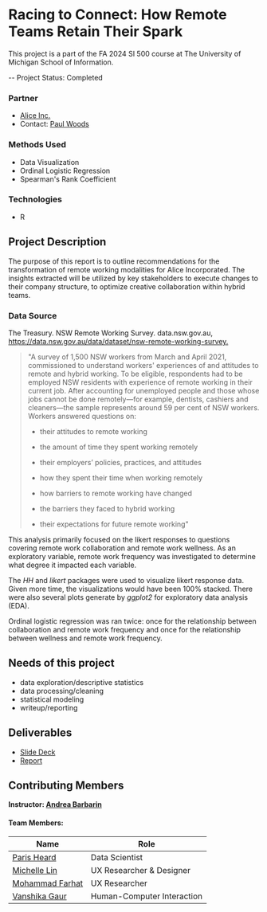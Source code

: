 # Racing to Connect: How Remote Teams Retain Their Spark

This project is a part of the FA 2024 SI 500 course at The University of Michigan School of Information.

-- Project Status: Completed

### Partner

-   [Alice Inc.](https://alice.inc/)
-   Contact: [Paul Woods](https://www.linkedin.com/in/paulthedesigner/)

### Methods Used

-   Data Visualization
-   Ordinal Logistic Regression
-   Spearman's Rank Coefficient

### Technologies

-   R

## Project Description

The purpose of this report is to outline recommendations for the transformation of remote working modalities for Alice Incorporated. The insights extracted will be utilized by key stakeholders to execute changes to their company structure, to optimize creative collaboration within hybrid teams.

### Data Source

The Treasury. NSW Remote Working Survey. data.nsw.gov.au, <https://data.nsw.gov.au/data/dataset/nsw-remote-working-survey.>

> "A survey of 1,500 NSW workers from March and April 2021, commissioned to understand workers' experiences of and attitudes to remote and hybrid working. To be eligible, respondents had to be employed NSW residents with experience of remote working in their current job. After accounting for unemployed people and those whose jobs cannot be done remotely—for example, dentists, cashiers and cleaners—the sample represents around 59 per cent of NSW workers. Workers answered questions on:
>
> -   their attitudes to remote working
>
> -   the amount of time they spent working remotely
>
> -   their employers’ policies, practices, and attitudes
>
> -   how they spent their time when working remotely
>
> -   how barriers to remote working have changed
>
> -   the barriers they faced to hybrid working
>
> -   their expectations for future remote working"

This analysis primarily focused on the likert responses to questions covering remote work collaboration and remote work wellness. As an exploratory variable, remote work frequency was investigated to determine what degree it impacted each variable.

The *HH* and *likert* packages were used to visualize likert response data. Given more time, the visualizations would have been 100% stacked. There were also several plots generate by *ggplot2* for exploratory data analysis (EDA).

Ordinal logistic regression was ran twice: once for the relationship between collaboration and remote work frequency and once for the relationship between wellness and remote work frequency.

## Needs of this project

-   data exploration/descriptive statistics
-   data processing/cleaning
-   statistical modeling
-   writeup/reporting

## Deliverables

-   [Slide Deck](https://docs.google.com/presentation/d/1Ggp9hzDON_ib-6WUbF4oA5YZXz-Fw-vMIC-jFRK5fBU/edit?usp=sharing)
-   [Report](https://docs.google.com/document/d/16Q4KeQRNkGxpJYupmyMmJRMOYM0ik94U9C5_8HWTNvU/edit?usp=sharing)

## Contributing Members

**Instructor: [Andrea Barbarin](https://www.linkedin.com/in/andreabarbarin/)**

#### Team Members:

| Name | Role |
|--------------------------------------------------|----------------------|
| [Paris Heard](https://www.linkedin.com/in/paris-heard/) | Data Scientist |
| [Michelle Lin](https://www.linkedin.com/in/michelle-lin-760306188/) | UX Researcher & Designer |
| [Mohammad Farhat](https://www.linkedin.com/in/mohammadfarhat14/) | UX Researcher |
| [Vanshika Gaur](https://www.linkedin.com/in/vanshikagaur12/) | Human-Computer Interaction |

